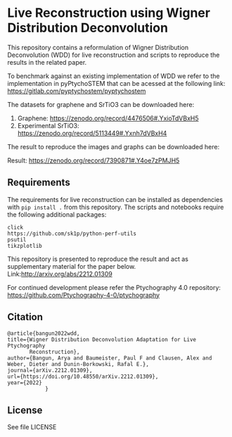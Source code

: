 # Live Reconstruction using Wigner Distribution Deconvolution
This repository contains a reformulation of Wigner Distribution Deconvolution (WDD) for live reconstruction and scripts
to reproduce the results in the related paper.

To benchmark against an existing implementation of WDD we refer to the implementation in pyPtychoSTEM that can be acessed at the following link: https://gitlab.com/pyptychostem/pyptychostem

The datasets for graphene and SrTiO3 can be downloaded here:
1. Graphene: https://zenodo.org/record/4476506#.YxioTdVBxH5
2. Experimental SrTiO3: https://zenodo.org/record/5113449#.Yxnh7dVBxH4

The result to reproduce the images and graphs can be downloaded here:

Result: https://zenodo.org/record/7390871#.Y4oe7zPMJH5

## Requirements

The requirements for live reconstruction can be installed as dependencies with ```pip install .``` from this repository.
The scripts and notebooks require the following additional packages:

```
click
https://github.com/sk1p/python-perf-utils
psutil
tikzplotlib
```


This repository is presented to reproduce the result and act as supplementary material for the paper below. 
Link:http://arxiv.org/abs/2212.01309

For continued development please refer the Ptychography 4.0 repository: https://github.com/Ptychography-4-0/ptychography

## Citation
```
@article{bangun2022wdd,
title={Wigner Distribution Deconvolution Adaptation for Live Ptychography
       Reconstruction},
author={Bangun, Arya and Baumeister, Paul F and Clausen, Alex and Weber, Dieter and Dunin-Borkowski, Rafal E.},
journal={arXiv.2212.01309},
url={https://doi.org/10.48550/arXiv.2212.01309},
year={2022}
            }
```
## License


See file LICENSE

